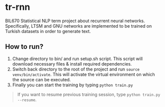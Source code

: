 # tr-rnn

BIL670 Statistical NLP term project about recurrent neural networks. Specifically, LTSM and GNU networks are implemented to be trained on Turkish datasets in order to generate text.

## How to run?

1. Change directory to bin/ and run setup.sh script. This script will download necessary files & install required dependencies.
2. Switch back directory to the root of the project and run `source venv/bin/activate`. This will activate the virtual environment on which the source can be executed.
3. Finally you can start the training by typing `python train.py`

 > If you want to resume previous training session, type `python train.py --resume`.

